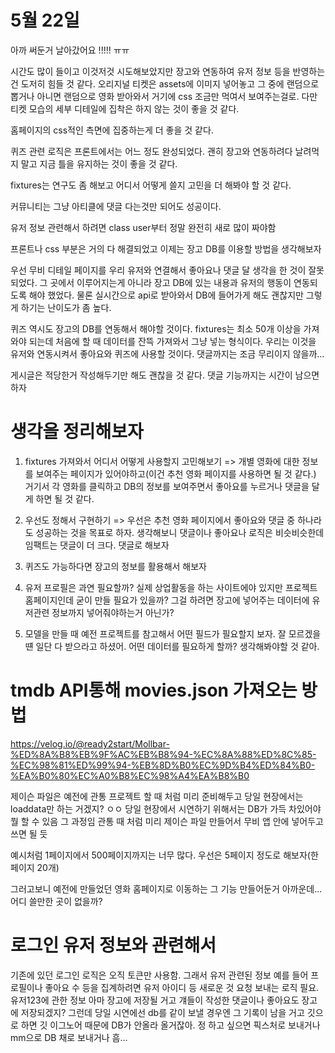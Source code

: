 # 5월 22일

아까 써둔거 날아갔어요 !!!!! ㅠㅠ

시간도 많이 들이고 이것저것 시도해보았지만 장고와 연동하여 유저 정보 등을 반영하는건 도저히 힘들 것 같다.
오리지널 티켓은 assets에 이미지 넣어놓고 그 중에 랜덤으로 뽑거나 아니면 랜덤으로 영화 받아와서 거기에 css 조금만 먹여서 보여주는걸로. 다만 티켓 모습의 세부 디테일에 집착은 하지 않는 것이 좋을 것 같다.

홈페이지의 css적인 측면에 집중하는게 더 좋을 것 같다.

퀴즈 관련 로직은 프론트에서는 어느 정도 완성되었다. 괜히 장고와 연동하려다 날려먹지 말고 지금 틀을 유지하는 것이 좋을 것 같다. 

fixtures는 연구도 좀 해보고 어디서 어떻게 쓸지 고민을 더 해봐야 할 것 같다.

커뮤니티는 그냥 아티클에 댓글 다는것만 되어도 성공이다.

유저 정보 관련해서 하려면 class user부터 정말 완전히 새로 많이 짜야함

프론트나 css 부분은 거의 다 해결되었고 이제는 장고 DB를 이용할 방법을 생각해보자

우선 무비 디테일 페이지를 우리 유저와 연결해서 좋아요나 댓글 달 생각을 한 것이 잘못되었다.
그 곳에서 이루어지는게 아니라 장고 DB에 있는 내용과 유저의 행동이 연동되도록 해야 했었다.
물론 실시간으로 api로 받아와서 DB에 들어가게 해도 괜찮지만 그렇게 하기는 난이도가 좀 높다.

퀴즈 역시도 장고의 DB를 연동해서 해야할 것이다. fixtures는 최소 50개 이상을 가져와야 되는데 처음에 할 때 데이터를 잔뜩 가져와서 그냥 넣는 형식이다. 우리는 이것을 유저와 연동시켜서 좋아요와 퀴즈에 사용할 것이다. 댓글까지는 조금 무리이지 않을까... 

게시글은 적당한거 작성해두기만 해도 괜찮을 것 같다. 댓글 기능까지는 시간이 남으면 하자


# 생각을 정리해보자

1. fixtures 가져와서 어디서 어떻게 사용할지 고민해보기 => 개별 영화에 대한 정보를 보여주는 페이지가 있어야하고(이건 추천 영화 페이지를 사용하면 될 것 같다.) 거기서 각 영화를 클릭하고 DB의 정보를 보여주면서 좋아요를 누르거나 댓글을 달게 하면 될 것 같다.
 
2. 우선도 정해서 구현하기 => 우선은 추천 영화 페이지에서 좋아요와 댓글 중 하나라도 성공하는 것을 목표로 하자. 생각해보니 댓글이나 좋아요나 로직은 비슷비슷한데 임팩트는 댓글이 더 크다.
댓글로 해보자 

3. 퀴즈도 가능하다면 장고의 정보를 활용해서 해보자

4. 유저 프로필은 과연 필요할까? 실제 상업활동을 하는 사이트에야 있지만 프로젝트 홈페이지인데 굳이 만들 필요가 있을까? 그걸 하려면 장고에 넣어주는 데이터에 유저관련 정보까지 넣어줘야하는거 아닌가?

5. 모델을 만들 때 예전 프로젝트를 참고해서 어떤 필드가 필요할지 보자. 잘 모르겠을 떈 일단 다 받으라고 하셨어. 어떤 데이터를 필요하게 할까? 생각해봐야할 것 같아.



# tmdb API통해 movies.json 가져오는 방법
https://velog.io/@ready2start/Mollbar-%ED%8A%B8%EB%9F%AC%EB%B8%94-%EC%8A%88%ED%8C%85-%EC%98%81%ED%99%94-%EB%8D%B0%EC%9D%B4%ED%84%B0-%EA%B0%80%EC%A0%B8%EC%98%A4%EA%B8%B0

제이슨 파일은 예전에 관통 프로젝트 할 때 처럼 미리 준비해두고 당일 현장에서는 loaddata만
하는 거겠지? ㅇㅇ 당일 현장에서 시연하기 위해서는 DB가 가득 차있어야 뭘 할 수 있음 그 과정임
관통 때 처럼 미리 제이슨 파일 만들어서 무비 앱 안에 넣어두고 쓰면 될 듯

예시처럼 1페이지에서 500페이지까지는 너무 많다. 우선은 5페이지 정도로 해보자(한 페이지 20개)

그러고보니 예전에 만들었던 영화 홈페이지로 이동하는 그 기능 만들어둔거 아까운데... 어디
쓸만한 곳이 없을까?

# 로그인 유저 정보와 관련해서
기존에 있던 로그인 로직은 오직 토큰만 사용함. 그래서 유저 관련된 정보 예를 들어 프로필이나 좋아요 수 등을 집계하려면 유저 아이디 등 새로운 것 요청 보내는 로직 필요. 
유저123에 관한 정보 아마 장고에 저장될 거고 걔들이 작성한 댓글이나 좋아요도 장고에 저장되겠지? 그런데 당일 시연에선 db를 같이 보낼 경우엔 그 기록이 남을 거고 깃으로 하면 깃 이그노어 때문에 
DB가 안올라 올거잖아. 정 하고 싶으면 픽스처로 보내거나 mm으로 DB 채로 보내거나 흠...